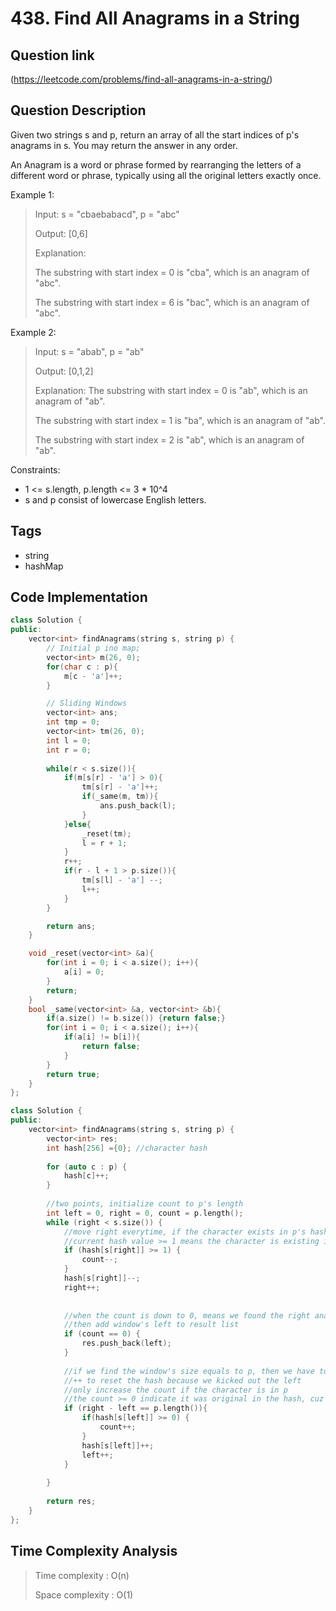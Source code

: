 # 438. Find All Anagrams in a String

## Question link
(https://leetcode.com/problems/find-all-anagrams-in-a-string/)

## Question Description
Given two strings s and p, return an array of all the start indices of p's anagrams in s. You may return the answer in any order.

An Anagram is a word or phrase formed by rearranging the letters of a different word or phrase, typically using all the original letters exactly once.

Example 1:

> Input: s = "cbaebabacd", p = "abc"
> 
> Output: [0,6]
>
> Explanation:
>
> The substring with start index = 0 is "cba", which is an anagram of "abc".
>
> The substring with start index = 6 is "bac", which is an anagram of "abc".

Example 2:

> Input: s = "abab", p = "ab"
>
> Output: [0,1,2]
>
> Explanation:
> The substring with start index = 0 is "ab", which is an anagram of "ab".
>
> The substring with start index = 1 is "ba", which is an anagram of "ab".
>
> The substring with start index = 2 is "ab", which is an anagram of "ab".
 

Constraints:
* 1 <= s.length, p.length <= 3 * 10^4
* s and p consist of lowercase English letters.

## Tags
- string
- hashMap

## Code Implementation
```c++
class Solution {
public:
    vector<int> findAnagrams(string s, string p) {
        // Initial p ino map;
        vector<int> m(26, 0);
        for(char c : p){
            m[c - 'a']++;
        }

        // Sliding Windows
        vector<int> ans;
        int tmp = 0;
        vector<int> tm(26, 0);
        int l = 0;
        int r = 0;
        
        while(r < s.size()){
            if(m[s[r] - 'a'] > 0){
                tm[s[r] - 'a']++;
                if(_same(m, tm)){
                    ans.push_back(l);
                }
            }else{
                _reset(tm);
                l = r + 1;
            }
            r++;
            if(r - l + 1 > p.size()){
                tm[s[l] - 'a'] --;
                l++;
            }
        }

        return ans;
    }

    void _reset(vector<int> &a){
        for(int i = 0; i < a.size(); i++){
            a[i] = 0;
        }
        return;
    }
    bool _same(vector<int> &a, vector<int> &b){
        if(a.size() != b.size()) {return false;}
        for(int i = 0; i < a.size(); i++){
            if(a[i] != b[i]){
                return false;
            }
        }
        return true;
    }
};

class Solution {
public:
    vector<int> findAnagrams(string s, string p) {
        vector<int> res;
        int hash[256] ={0}; //character hash
        
        for (auto c : p) {
            hash[c]++;
        }
        
        //two points, initialize count to p's length
        int left = 0, right = 0, count = p.length();
        while (right < s.size()) {
            //move right everytime, if the character exists in p's hash, decrease the count
            //current hash value >= 1 means the character is existing in p
            if (hash[s[right]] >= 1) {
                count--; 
            }
            hash[s[right]]--;
            right++;
            
            
            //when the count is down to 0, means we found the right anagram
            //then add window's left to result list
            if (count == 0) {
                res.push_back(left);
            }
            
            //if we find the window's size equals to p, then we have to move left (narrow the window) to find the new match window
            //++ to reset the hash because we kicked out the left
            //only increase the count if the character is in p
            //the count >= 0 indicate it was original in the hash, cuz it won't go below 0
            if (right - left == p.length()){
                if(hash[s[left]] >= 0) {
                    count++;
                }
                hash[s[left]]++;   
                left++;
            }
            
        }
        
        return res;
    }
};
```

## Time Complexity Analysis
> Time complexity  : O(n)
>
> Space complexity : O(1)